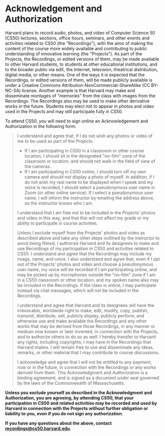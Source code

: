 # Acknowledgement and Authorization

Harvard plans to record audio, photos, and video of Computer Science 50 (CS50) lectures, sections, office hours, seminars, and other events and activities related to CS50 (the "Recordings"), with the aims of making the content of the course more widely available and contributing to public understanding of innovative learning (the "Projects"). As part of the Projects, the Recordings, or edited versions of them, may be made available to other Harvard students, to students at other educational institutions, and to the broader public via edX, the Internet, television, theatrical distribution, digital media, or other means. One of the ways it is expected that the Recordings, or edited versions of them, will be made publicly available is under a Creative Commons Attribution-NonCommercial-ShareAlike (CC BY-NC-SA) license. Another example is that Harvard may make and disseminate montages of "memories" from the class with images from the Recordings. The Recordings also may be used to make other derivative works in the future. Students may elect not to appear in photos and video used in the Projects and may still participate fully in CS50.

To attend CS50, you will need to sign online an Acknowledgement and Authorization in the following form:

> I understand and agree that, if I do not wish any photos or video of me to be used as part of the Projects:
>
> * If I am participating in CS50 in a classroom or other course location, I should sit in the designated "no-film" zone of the classroom or location, and should not walk in the field of view of the cameras.
> * If I am participating in CS50 online, I should turn off my own camera and should not display a photo of myself. In addition, if I do not wish my real name to be displayed when I speak and my voice is recorded, I should select a pseudonymous user name in Zoom (or other online service). If I select a pseudonymous user name, I will inform the instructor by emailing the address above, so the instructor knows who I am.
>
> I understand that I am free not to be included in the Projects' photos and video in this way, and that this will not affect my grade or my ability to participate in course activities.
>
> Unless I exclude myself from the Projects' photos and video as described above and take any other steps outlined by the instructor to avoid being filmed, I authorize Harvard and its designees to make and use Recordings of my participation in CS50 and activities related to CS50. I understand and agree that the Recordings may include my image, name, and voice. I also understand and agree that, even if I opt out of the Projects' photos and video and choose a pseudonymous user name, my voice will be recorded if I am participating online, and may be picked up by microphones outside the "no-film" zone if I am in a CS50 classroom or other location, and my spoken name also may be included in the Recordings. If the class is online, I may participate instead via chat messages, which will not be included in the Recordings.
>
> I understand and agree that Harvard and its designees will have the irrevocable, worldwide right to make, edit, modify, copy, publish, transmit, distribute, sell, publicly display, publicly perform, and otherwise use and make available the Recordings and any other works that may be derived from those Recordings, in any manner or medium now known or later invented, in connection with the Projects, and to authorize others to do so as well. I hereby transfer to Harvard any rights, including copyrights, I may have in the Recordings that Harvard makes. I will remain free to use and disseminate any ideas, remarks, or other material that I may contribute to course discussions.
>
> I acknowledge and agree that I will not be entitled to any payment, now or in the future, in connection with the Recordings or any works derived from them. This Acknowledgment and Authorization is a binding agreement, and is signed as a document under seal governed by the laws of the Commonwealth of Massachusetts.

**Unless you exclude yourself as described in the Acknowledgment and Authorization, you are agreeing, by attending CS50, that your participation in CS50 and related activities may be recorded and used by Harvard in connection with the Projects without further obligation or liability to you, even if you do not sign any authorization.**

**If you have any questions about the above, contact <recordings@cs50.harvard.edu>.**
